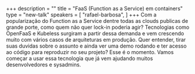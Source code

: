 +++
description = ""
title = "FaaS (Function as a Service) em containers"
type = "new-talk"
speakers = [
        "rafael-barbosa",
]
+++
Com a popularização do Function as a Service dentre todas as clouds publicas de grande porte, como quem não quer lock-in poderia agir? Tecnologias como OpenFaaS e Kubeless surgiram a partir dessa demanda e vem crescendo muito com vários casos de arquiteturas em produção. Quer entender, tirar suas duvidas sobre o assunto e ainda ver uma demo rodando e ter acesso ao código para reproduzir no seu projeto? Esse é o momento. Vamos começar a usar essa tecnologia que já vem ajudando muitos desenvolvedores e sysadmins.